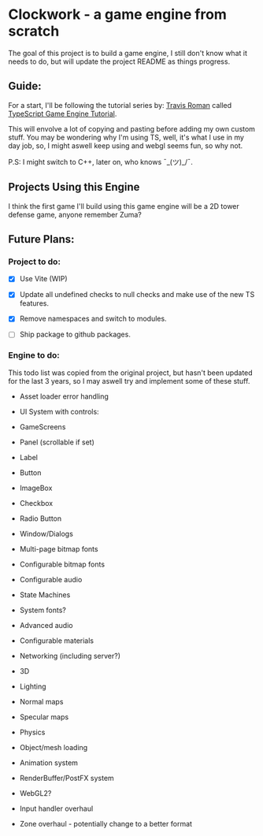 # Clockwork - a game engine from scratch

The goal of this project is to build a game engine, I still don't know what it needs to do, but will update the project README as things progress.  
 

## Guide:
For a start, I'll be following the tutorial series by: [Travis Roman](https://github.com/travisvroman) called [TypeScript Game Engine Tutorial](https://www.youtube.com/playlist?list=PLv8Ddw9K0JPiTHLMQw31Yh4qyTAcHRnJx).

This will envolve a lot of copying and pasting before adding my own custom stuff. You may be wondering why I'm using TS, well, it's what I use in my day job, so, I might aswell keep using and webgl seems fun, so why not.
  
P.S: I might switch to C++, later on, who knows ¯\_(ツ)_/¯.

  

## Projects Using this Engine

I think the first game I'll build using this game engine will be a 2D tower defense game, anyone remember Zuma?

  

## Future Plans:


### Project to do:

- [x] Use Vite (WIP)
- [x] Update all undefined checks to null checks and make use of the new TS features.
- [x] Remove namespaces and switch to modules.
- [ ] Ship package to github packages.
  

### Engine to do:

This todo list was copied from the original project, but hasn't been updated for the last 3 years, so I may aswell try and implement some of these stuff.

  
- Asset loader error handling
- UI System with controls:
 - GameScreens
 - Panel (scrollable if set)
 - Label
 - Button
 - ImageBox
 - Checkbox
 - Radio Button
 - Window/Dialogs

- Multi-page bitmap fonts

- Configurable bitmap fonts

- Configurable audio

- State Machines

- System fonts?

- Advanced audio

- Configurable materials

- Networking (including server?)

- 3D

 - Lighting

 - Normal maps

 - Specular maps

 - Physics

 - Object/mesh loading

 - Animation system

- RenderBuffer/PostFX system

- WebGL2?

- Input handler overhaul

- Zone overhaul - potentially change to a better format